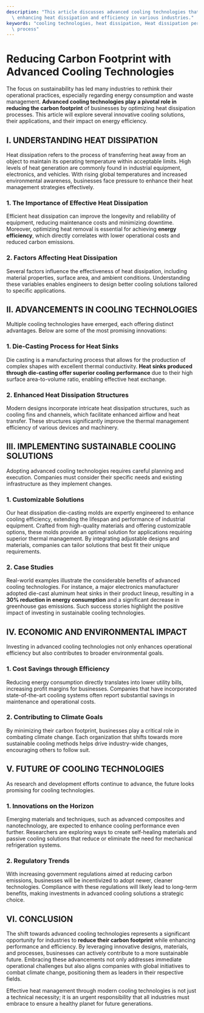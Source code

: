 ```yaml
---
description: "This article discusses advanced cooling technologies that reduce carbon footprints,\
  \ enhancing heat dissipation and efficiency in various industries."
keywords: "cooling technologies, heat dissipation, Heat dissipation performance, Die casting\
  \ process"
---
```

# Reducing Carbon Footprint with Advanced Cooling Technologies

The focus on sustainability has led many industries to rethink their operational practices, especially regarding energy consumption and waste management. **Advanced cooling technologies play a pivotal role in reducing the carbon footprint** of businesses by optimizing heat dissipation processes. This article will explore several innovative cooling solutions, their applications, and their impact on energy efficiency.

## I. UNDERSTANDING HEAT DISSIPATION

Heat dissipation refers to the process of transferring heat away from an object to maintain its operating temperature within acceptable limits. High levels of heat generation are commonly found in industrial equipment, electronics, and vehicles. With rising global temperatures and increased environmental awareness, businesses face pressure to enhance their heat management strategies effectively.

### 1. The Importance of Effective Heat Dissipation

Efficient heat dissipation can improve the longevity and reliability of equipment, reducing maintenance costs and minimizing downtime. Moreover, optimizing heat removal is essential for achieving **energy efficiency**, which directly correlates with lower operational costs and reduced carbon emissions. 

### 2. Factors Affecting Heat Dissipation

Several factors influence the effectiveness of heat dissipation, including material properties, surface area, and ambient conditions. Understanding these variables enables engineers to design better cooling solutions tailored to specific applications. 

## II. ADVANCEMENTS IN COOLING TECHNOLOGIES

Multiple cooling technologies have emerged, each offering distinct advantages. Below are some of the most promising innovations:

### 1. Die-Casting Process for Heat Sinks

Die casting is a manufacturing process that allows for the production of complex shapes with excellent thermal conductivity. **Heat sinks produced through die-casting offer superior cooling performance** due to their high surface area-to-volume ratio, enabling effective heat exchange. 

### 2. Enhanced Heat Dissipation Structures

Modern designs incorporate intricate heat dissipation structures, such as cooling fins and channels, which facilitate enhanced airflow and heat transfer. These structures significantly improve the thermal management efficiency of various devices and machinery.

## III. IMPLEMENTING SUSTAINABLE COOLING SOLUTIONS

Adopting advanced cooling technologies requires careful planning and execution. Companies must consider their specific needs and existing infrastructure as they implement changes.

### 1. Customizable Solutions

Our heat dissipation die-casting molds are expertly engineered to enhance cooling efficiency, extending the lifespan and performance of industrial equipment. Crafted from high-quality materials and offering customizable options, these molds provide an optimal solution for applications requiring superior thermal management. By integrating adjustable designs and materials, companies can tailor solutions that best fit their unique requirements.

### 2. Case Studies

Real-world examples illustrate the considerable benefits of advanced cooling technologies. For instance, a major electronics manufacturer adopted die-cast aluminum heat sinks in their product lineup, resulting in a **30% reduction in energy consumption** and a significant decrease in greenhouse gas emissions. Such success stories highlight the positive impact of investing in sustainable cooling technologies.

## IV. ECONOMIC AND ENVIRONMENTAL IMPACT

Investing in advanced cooling technologies not only enhances operational efficiency but also contributes to broader environmental goals. 

### 1. Cost Savings through Efficiency

Reducing energy consumption directly translates into lower utility bills, increasing profit margins for businesses. Companies that have incorporated state-of-the-art cooling systems often report substantial savings in maintenance and operational costs. 

### 2. Contributing to Climate Goals

By minimizing their carbon footprint, businesses play a critical role in combating climate change. Each organization that shifts towards more sustainable cooling methods helps drive industry-wide changes, encouraging others to follow suit.

## V. FUTURE OF COOLING TECHNOLOGIES

As research and development efforts continue to advance, the future looks promising for cooling technologies.

### 1. Innovations on the Horizon

Emerging materials and techniques, such as advanced composites and nanotechnology, are expected to enhance cooling performance even further. Researchers are exploring ways to create self-healing materials and passive cooling solutions that reduce or eliminate the need for mechanical refrigeration systems.

### 2. Regulatory Trends

With increasing government regulations aimed at reducing carbon emissions, businesses will be incentivized to adopt newer, cleaner technologies. Compliance with these regulations will likely lead to long-term benefits, making investments in advanced cooling solutions a strategic choice.

## VI. CONCLUSION

The shift towards advanced cooling technologies represents a significant opportunity for industries to **reduce their carbon footprint** while enhancing performance and efficiency. By leveraging innovative designs, materials, and processes, businesses can actively contribute to a more sustainable future. Embracing these advancements not only addresses immediate operational challenges but also aligns companies with global initiatives to combat climate change, positioning them as leaders in their respective fields.

Effective heat management through modern cooling technologies is not just a technical necessity; it is an urgent responsibility that all industries must embrace to ensure a healthy planet for future generations.
